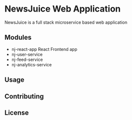 # NewsJuice Web Application

NewsJuice is a full stack microservice based web application

## Modules

- nj-react-app React Frontend app
- nj-user-service
- nj-feed-service
- nj-analytics-service

## Usage

## Contributing

## License
